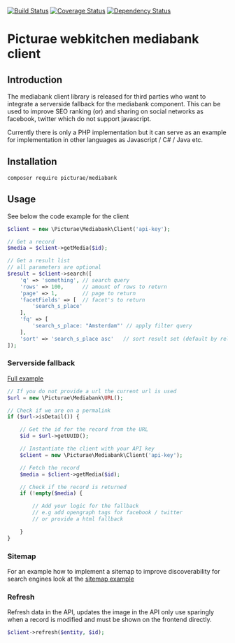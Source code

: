 [![Build Status](https://travis-ci.org/picturae/mediabank.svg?branch=master)](https://travis-ci.org/picturae/mediabank)
[![Coverage Status](https://coveralls.io/repos/picturae/mediabank/badge.svg?branch=master&service=github)](https://coveralls.io/github/picturae/mediabank?branch=master)
[![Dependency Status](https://www.versioneye.com/user/projects/55ddbeb68d9c4b00180009fd/badge.svg?style=flat)](https://www.versioneye.com/user/projects/55ddbeb68d9c4b00180009fd)

# Picturae webkitchen mediabank client #

## Introduction ##

The mediabank client library is released for third parties who want to integrate
a serverside fallback for the mediabank component.
This can be used to improve SEO ranking (or) and sharing on social networks as facebook, twitter
which do not support javascript.

Currently there is only a PHP implementation but it can serve as an example for
implementation in other languages as Javascript / C# / Java etc.

## Installation ##

```
composer require picturae/mediabank
```

## Usage ##

See below the code example for the client

```php
$client = new \Picturae\Mediabank\Client('api-key');

// Get a record
$media = $client->getMedia($id);

// Get a result list
// all parameters are optional
$result = $client->search([
    'q' => 'something', // search query
    'rows' => 100,      // amount of rows to return
    'page' => 1,        // page to return
    'facetFields' => [  // facet's to return
        'search_s_place'
    ],
    'fq' => [
        'search_s_place: "Amsterdam"' // apply filter query
    ],
    'sort' => 'search_s_place asc'   // sort result set (default by relevance)
]);

```

### Serverside fallback ###

[Full example](examples/serverside-fallback/)

```php
// If you do not provide a url the current url is used
$url = new \Picturae\Mediabank\URL();

// Check if we are on a permalink
if ($url->isDetail()) {

    // Get the id for the record from the URL
    $id = $url->getUUID();

    // Instantiate the client with your API key
    $client = new \Picturae\Mediabank\Client('api-key');

    // Fetch the record
    $media = $client->getMedia($id);

    // Check if the record is returned
    if (!empty($media) {

        // Add your logic for the fallback
        // e.g add opengraph tags for facebook / twitter
        // or provide a html fallback

    }
}
```

### Sitemap ###

For an example how to implement a sitemap to improve discoverability for search engines look at the [sitemap example](examples/sitemap/)

### Refresh ###

Refresh data in the API, updates the image in the API only use sparingly when a record is modified and must be shown on the frontend directly.

```php
$client->refresh($entity, $id);
```
